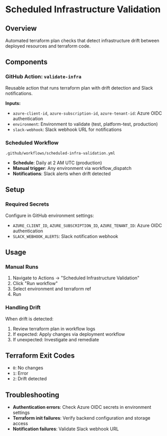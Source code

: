 # Scheduled Infrastructure Validation

## Overview

Automated terraform plan checks that detect infrastructure drift between deployed resources and terraform code.

## Components

### GitHub Action: `validate-infra`

Reusable action that runs terraform plan with drift detection and Slack notifications.

**Inputs:**

- `azure-client-id`, `azure-subscription-id`, `azure-tenant-id`: Azure OIDC authentication
- `environment`: Environment to validate (test, platform-test, production)
- `slack-webhook`: Slack webhook URL for notifications

### Scheduled Workflow

`.github/workflows/scheduled-infra-validation.yml`

- **Schedule**: Daily at 2 AM UTC (production)
- **Manual trigger**: Any environment via workflow_dispatch
- **Notifications**: Slack alerts when drift detected

## Setup

### Required Secrets

Configure in GitHub environment settings:

- `AZURE_CLIENT_ID`, `AZURE_SUBSCRIPTION_ID`, `AZURE_TENANT_ID`: Azure OIDC authentication
- `SLACK_WEBHOOK_ALERTS`: Slack notification webhook

## Usage

### Manual Runs

1. Navigate to Actions → "Scheduled Infrastructure Validation"
2. Click "Run workflow"
3. Select environment and terraform ref
4. Run

### Handling Drift

When drift is detected:

1. Review terraform plan in workflow logs
2. If expected: Apply changes via deployment workflow
3. If unexpected: Investigate and remediate

## Terraform Exit Codes

- `0`: No changes
- `1`: Error
- `2`: Drift detected

## Troubleshooting

- **Authentication errors**: Check Azure OIDC secrets in environment settings
- **Terraform init failures**: Verify backend configuration and storage access
- **Notification failures**: Validate Slack webhook URL
